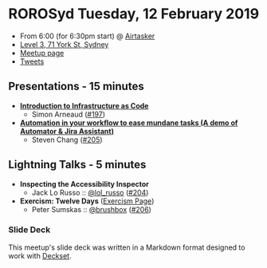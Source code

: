 # ROROSyd Tuesday, 12 February 2019

- From 6:00 (for 6:30pm start) @ [Airtasker][]
- [Level 3, 71 York St, Sydney][]
- [Meetup page][]
- [Tweets][]

## Presentations - 15 minutes

- **[Introduction to Infrastructure as Code][]**
  - Simon Arneaud ([#197][])
- **[Automation in your workflow to ease mundane tasks (A demo of Automator & Jira Assistant)][]**
  - Steven Chang ([#205][])

## Lightning Talks - 5 minutes

- **Inspecting the Accessibility Inspector**
  - Jack Lo Russo :: [@lol_russo][] ([#204][])
- **Exercism: Twelve Days** ([Exercism Page][])
  - Peter Sumskas :: [@brushbox][] ([#206][])

### Slide Deck

This meetup's slide deck was written in a Markdown format designed to work with
[Deckset][].

[Introduction to Infrastructure as Code]: https://theartofmachinery.com/files/Sydney2019-infrastructure_as_code.pdf
[#197]: https://github.com/rails-oceania/roro/issues/197
[Automation in your workflow to ease mundane tasks (A demo of Automator & Jira Assistant)]: https://docs.google.com/presentation/d/1wlzLWLATeIIFCqMDE8hcRli3CvtOlnYwCaifPszj-RM/edit
[#205]: https://github.com/rails-oceania/roro/issues/205
[@lol_russo]: https://twitter.com/lol_russo
[#204]: https://github.com/rails-oceania/roro/issues/204
[Exercism Page]: https://exercism.io/tracks/ruby/exercises/twelve-days
[@brushbox]: https://twitter.com/brushbox
[#206]: https://github.com/rails-oceania/roro/issues/206
[Airtasker]: https://www.airtasker.com/
[Level 3, 71 York St, Sydney]: https://goo.gl/maps/dADqL1QY5Hp
[Meetup page]: https://www.meetup.com/Ruby-On-Rails-Oceania-Sydney/events/kkrwkqyzdbqb/
[Tweets]: https://twitter.com/search?f=tweets&q=rorosyd%20since%3A2019-02-12%20until%3A2019-02-14&src=typd
[Deckset]: https://www.decksetapp.com/
